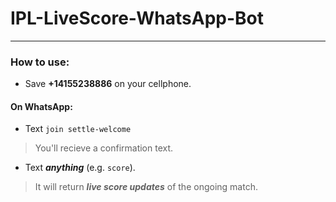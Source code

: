 # IPL-LiveScore-WhatsApp-Bot

---

### How to use:

- Save **+14155238886** on your cellphone.

#### On WhatsApp:

- Text `join settle-welcome`
> You'll recieve a confirmation text.

- Text ***anything*** (e.g. `score`).
> It will return ***live score updates*** of the ongoing match.
